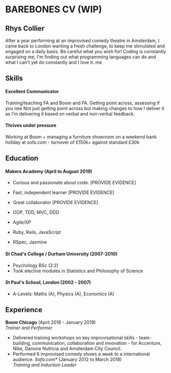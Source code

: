 # BAREBONES CV (WIP) #
## Rhys Collier

After a year performing at an improvised comedy theatre in Amsterdam, I came back to London wanting a fresh challenge, to keep me stimulated and engaged on a daily basis. Be careful what you wish for! Coding is constantly surprising me, I'm finding out what programming languages can do and what I can't yet do constantly and I love it. me  

## Skills

#### Excellent Communicator

Training/teaching FA and Boom and FA. Getting point across, assessing if you nee Not just getting point across but making changes to how I deliver it as I'm delivering it based on verbal and non-verbal feedback.

#### Thrives under pressure

Working at Boom + managing a furniture showroom on a weekend bank holiday at sofa.com - turnover of £150k+ against standard £30k

## Education

#### Makers Academy (April to August 2019)

- Curious and passionate about code. [PROVIDE EVIDENCE]
- Fast, independent learner [PROVIDE EVIDENCE]
- Great collaborator [PROVIDE EVIDENCE]

- OOP, TDD, MVC, DDD
- Agile/XP
- Ruby, Rails, JavaScript
- RSpec, Jasmine

#### St Chad's College / Durham University (2007-2010)

- Psychology BSc (2:2)
- Took elective modules in Statistics and Philosophy of Science

#### St Paul's School, London (2002 - 2007)

- A-Levels: Maths (A), Physics (A), Economics (A)

## Experience

**Boom Chicago** (April 2018 - January 2019)    
*Trainer and Performer*
- Delivered training workshops on key improvisational skills - team-building, communication, collaboration and innovation - for Accenture, Nike, Danone Nutricia and Amsterdam City Council.
- Performed 6 improvised comedy shows a week to a international audience.
*Sofa.com** (January 2012 to March 2018)   
*Training and Induction Leader*  
